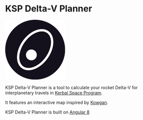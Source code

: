 # KSP Delta-V Planner

<a href="https://ksp.loicviennois.com/" target="_blank"><img src="src/assets/icons/icon-192x192.png" width="192" alt="logo" /></a>

KSP Delta-V Planner is a tool to calculate your rocket Delta-V for
interplanetary travels in [Kerbal Space Program](https://www.kerbalspaceprogram.com/).

It features an interactive map inspired by [Kowgan](https://github.com/Kowgan/ksp_cheat_sheets).

KSP Delta-V Planner is built on [Angular 8](https://angular.io)
